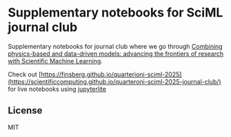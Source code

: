 # Supplementary notebooks for SciML journal club

Supplementary notebooks for journal club where we go through [Combining physics-based and data-driven models: advancing the frontiers of research with Scientific Machine Learning](https://arxiv.org/abs/2501.18708).

Check out [https://finsberg.github.io/quarterioni-sciml-2025](https://scientificcomputing.github.io/quarteroni-sciml-2025-journal-club/) for live notebooks using [jupyterlite](https://jupyterlite.readthedocs.io/en/stable/)


## License
MIT
